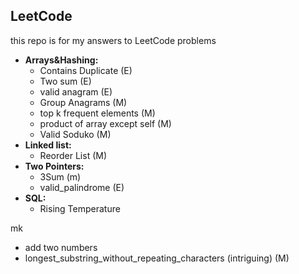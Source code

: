 ## LeetCode

this repo is for my answers to LeetCode problems 


- **Arrays&Hashing:**
    - Contains Duplicate (E)
    - Two sum (E)
    - valid anagram (E)
    - Group Anagrams (M)
    - top k frequent elements (M)
    - product of array except self (M)
    - Valid Soduko (M)
- **Linked list:** 
    - Reorder List (M)
- **Two Pointers:**
    - 3Sum (m)
    - valid_palindrome (E)
- **SQL:**
    - Rising Temperature

mk 
- add two numbers
- longest_substring_without_repeating_characters (intriguing) (M)